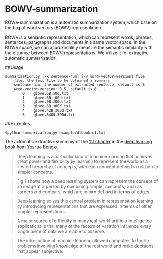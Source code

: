 # BOWV-summarization

BOWV-summarization is a automatic summarization system, which base on the bag of word vectors (BOWV) representation.

BOWV is a semantic representation, which can represent words, phrases, sentences, paragraphs and documents in a same vector space. In the BOWV space, we can approximately measure the semantic similarity with the distance between BOWV representations. We utilize it for extractive automatic summarization.

##Usage

    summarization.py [-k sentence-num] [-v word-vector-version] file
        file: the text file to be obtained a summary
	    sentence-num: the number of extracted sentence, default is 5
	    word-vector-version: 0-5, default is 0 ...
		    0	 glove.6B.50d.txt
		    1	 glove.6B.100d.txt
		    2	 glove.6B.200d.txt
		    3	 glove.6B.300d.txt
		    4	 glove.42B.300d.txt
		    5	 glove.840B.300d.txt

##Examples

    $python summarization.py example/dlbook-c1.txt

The automatic extractive summary of the [1st chapter](example/dlbook-c1.txt) in the [deep learning book from Yoshua Bengio](http://www-labs.iro.umontreal.ca/~bengioy/dlbook/).

>Deep learning is a particular kind of machine learning that achieves great power and flexibility by learning to represent the world as a nested hierarchy of concepts, with each concept defined in relation to simpler concepts.

>Fig 1 shows how a deep learning system can represent the concept of an image of a person by combining simpler concepts, such as corners and contours, which are in turn defined in terms of edges.

>Deep learning solves this central problem in representation learning by introducing representations that are expressed in terms of other, simpler representations.

>A major source of difficulty in many real-world artificial intelligence applications is that many of the factors of variation influence every single piece of data we are able to observe.

>The introduction of machine learning allowed computers to tackle problems involving knowledge of the real world and make decisions that appear subjective.

